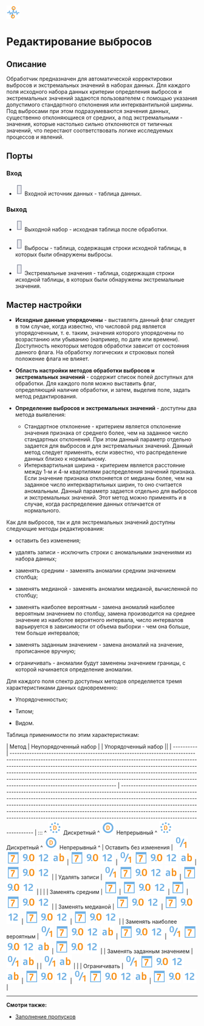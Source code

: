 ![ ](../../media/app/icons/component_18/component_default-34.svg)
# Редактирование выбросов

## Описание
Обработчик предназначен для автоматической корректировки выбросов и экстремальных значений в наборах данных. Для каждого поля исходного набора данных критерии определения выбросов и экстремальных значений задаются пользователем с помощью указания допустимого стандартного отклонения или интерквантильной ширины. Под выбросами при этом подразумеваются значения данных, существенно отклоняющиеся от средних, а под экстремальными - значения, которые настолько сильно отклоняются от типичных значений, что перестают соответствовать логике исследуемых процессов и явлений.

## Порты

### Вход

   * ![](../../media/app/icons/ports/output_table_inactive.svg) Входной источник данных - таблица данных.

### Выход

   * ![](../../media/app/icons/ports/output_table_inactive.svg) Выходной набор - исходная таблица после обработки.

   * ![](../../media/app/icons/ports/output_table_inactive.svg) Выбросы - таблица, содержащая строки исходной таблицы, в которых были обнаружены выбросы.
   * ![](../../media/app/icons/ports/output_table_inactive.svg) Экстремальные значения - таблица, содержащая строки исходной таблицы, в которых были обнаружены экстремальные значения.

## Мастер настройки

*  **Исходные данные упорядочены** - выставлять данный флаг следует в том случае, когда известно, что числовой ряд является упорядоченным, т. е. таким, значения которого упорядочены по возрастанию или убыванию (например, по дате или времени). Доступность некоторых методов обработки зависит от состояния данного флага. На обработку логических и строковых полей положение флага не влияет.


*  **Область настройки методов обработки выбросов и экстремальных значений** - содержит список полей доступных для обработки. Для каждого поля можно выставить флаг, определяющий наличие обработки, и затем, выделив поле, задать метод редактирования.


*  **Определение выбросов и экстремальных значений** - доступны два метода выявления:
    * Стандартное отклонение - критерием является отклонение значения признака от среднего более, чем на заданное число стандартных отклонений. При этом данный параметр отдельно задается для выбросов и для экстремальных значений. Данный метод следует применять, если известно, что распределение данных близко к нормальному.
    * Интерквартильная ширина - критерием является расстояние между 1-м и 4-м квартилями распределения значений признака. Если значение признака отклоняется от медианы более, чем на заданное число интерквартильных ширин, то оно считается аномальным. Данный параметр задается отдельно для выбросов и экстремальных значений. Этот метод можно применять и в случае, когда распределение данных отличается от нормального.

Как для выбросов, так и для экстремальных значений доступны следующие методы редактирования:

* оставить без изменения; 

* удалять записи - исключить строки с аномальными значениями из набора данных;

* заменять средним - заменять аномалии средним значением столбца; 

* заменять медианой - заменять аномалии медианой, вычисленной по столбцу;

* заменять наиболее вероятным - замена аномалий наиболее вероятным значением по столбцу, замена производится на среднее значение из наиболее вероятного интервала, число интервалов варьируется в зависимости от объема выборки - чем она больше, тем больше интервалов;  

* заменять заданным значением - замена аномалий на значение, прописанное вручную;

* ограничивать - аномалии будут заменены значением границы, с которой начинается определение аномалии.

Для каждого поля спектр доступных методов определяется тремя характеристиками данных одновременно:

*  Упорядоченностью;

*  Типом;

*  Видом.

Таблица применимости по этим характеристикам:

 | Метод                                                                                                                                                                                                                                                                                                                                                                                                                                                                                                                                                                                                                                                                                                                                                                                                                                                                                                                                                           | Неупорядоченный набор                                                                                                                                                                                                                                                                                                                                                                                                       | | Упорядоченный набор                                                                                                                                                                                                                                                                                                                                                                                                         ||
 | ----------                                                                                                                                                                                                                                                                                                                                                                                                                                                                                                                                                                                                                                                                                                                                                                                                                                                                                                                                                           | ------------------------------------------------------------------------------------------------------------------------------------------------------------------------------------------------------------------------------------------------------------------------------------------------------------------------------------------------------------------------------------------------------------------------------------------------- | ------------------------------------------------------------------------------------------------------------------------------------------------------------------------------------------------------------------------------------------------------------------------------------------------------------------------------------------------------------------------------------------------------------------------------------------------
 | :::                          ^ ![](../../media/app/icons/datatype_18/datatype_default-09.svg) Дискретный                                                                                                                                                                                                    ^ ![](../../media/app/icons/datatype_18/datatype_default-08.svg) Непрерывный                                                                                             ^ ![](../../media/app/icons/datatype_18/datatype_default-09.svg) Дискретный                                                                                                                                                                                                    ^ ![](../../media/app/icons/datatype_18/datatype_default-08.svg) Непрерывный                                                                                             ^
 | Оставить без изменения                                                                                                                                                                                                                                                                                                                                                                                                                                                                                                                                                                                                                                                                                                                                                                                                                                                                                                                           | ![](../../media/app/icons/datatype_18/datatype_default-04.svg) ![](../../media/app/icons/datatype_18/datatype_default-05.svg) ![](../../media/app/icons/datatype_18/datatype_default-03.svg) ![](../../media/app/icons/datatype_18/datatype_default-02.svg) ![](../../media/app/icons/datatype_18/datatype_default-01.svg)                                                                                                                                                 | ![](../../media/app/icons/datatype_18/datatype_default-05.svg) ![](../../media/app/icons/datatype_18/datatype_default-03.svg) ![](../../media/app/icons/datatype_18/datatype_default-02.svg)                                                                                                                                                                                                                                                                    | ![](../../media/app/icons/datatype_18/datatype_default-04.svg) ![](../../media/app/icons/datatype_18/datatype_default-05.svg) ![](../../media/app/icons/datatype_18/datatype_default-03.svg) ![](../../media/app/icons/datatype_18/datatype_default-02.svg) ![](../../media/app/icons/datatype_18/datatype_default-01.svg) | ![](../../media/app/icons/datatype_18/datatype_default-05.svg) ![](../../media/app/icons/datatype_18/datatype_default-03.svg) ![](../../media/app/icons/datatype_18/datatype_default-02.svg) | 
 | Удалять записи                                                                                                                                                                                                                                                                                                                                                                                                                                                                                                                                                                                                                                                                                                                                                                                                                                                                                                                                          | ![](../../media/app/icons/datatype_18/datatype_default-04.svg) ![](../../media/app/icons/datatype_18/datatype_default-05.svg) ![](../../media/app/icons/datatype_18/datatype_default-03.svg) ![](../../media/app/icons/datatype_18/datatype_default-02.svg) ![](../../media/app/icons/datatype_18/datatype_default-01.svg)                                                                                                                                                 | ![](../../media/app/icons/datatype_18/datatype_default-05.svg) ![](../../media/app/icons/datatype_18/datatype_default-03.svg) ![](../../media/app/icons/datatype_18/datatype_default-02.svg)                                                                                                                                                                                                                                                                    |                                                                                                                                                                                                                                                                                                   |                                                                                                                                                                               | 
 | Заменять средним                                                                                                                                                                                                                                                                                                                                                                                                                                                                                                                                                                                                                                                                                                                                                                                                                                                                                                                                      | ![](../../media/app/icons/datatype_18/datatype_default-05.svg)                                                                                                                                                                                                                                                                                                                                                                                         | ![](../../media/app/icons/datatype_18/datatype_default-05.svg) ![](../../media/app/icons/datatype_18/datatype_default-03.svg) ![](../../media/app/icons/datatype_18/datatype_default-02.svg)                                                                                                                                                                                                                                                                    | ![](../../media/app/icons/datatype_18/datatype_default-05.svg)                                                                                                                                                                                                                                         | ![](../../media/app/icons/datatype_18/datatype_default-05.svg) ![](../../media/app/icons/datatype_18/datatype_default-03.svg) ![](../../media/app/icons/datatype_18/datatype_default-02.svg) | 
 | Заменять медианой                                                                                                                                                                                                                                                                                                                                                                                                                                                                                                                                                                                                                                                                                                                                                                                                                                                                                                                                    | ![](../../media/app/icons/datatype_18/datatype_default-05.svg) ![](../../media/app/icons/datatype_18/datatype_default-03.svg) ![](../../media/app/icons/datatype_18/datatype_default-02.svg)                                                                                                                                                                                                                                                                     | ![](../../media/app/icons/datatype_18/datatype_default-05.svg) ![](../../media/app/icons/datatype_18/datatype_default-03.svg) ![](../../media/app/icons/datatype_18/datatype_default-02.svg)                                                                                                                                                                                                                                                                    | ![](../../media/app/icons/datatype_18/datatype_default-05.svg) ![](../../media/app/icons/datatype_18/datatype_default-03.svg) ![](../../media/app/icons/datatype_18/datatype_default-02.svg)                                                                                                                     | ![](../../media/app/icons/datatype_18/datatype_default-05.svg) ![](../../media/app/icons/datatype_18/datatype_default-03.svg) ![](../../media/app/icons/datatype_18/datatype_default-02.svg) | 
 | Заменять наиболее вероятным                                                                                                                                                                                                                                                                                                                                                                                                                                                                                                                                                                                                                                                                                                                                                                                                                                                                                                                 | ![](../../media/app/icons/datatype_18/datatype_default-04.svg) ![](../../media/app/icons/datatype_18/datatype_default-05.svg) ![](../../media/app/icons/datatype_18/datatype_default-03.svg) ![](../../media/app/icons/datatype_18/datatype_default-02.svg) ![](../../media/app/icons/datatype_18/datatype_default-01.svg)                                                                                                                                                 | ![](../../media/app/icons/datatype_18/datatype_default-05.svg) ![](../../media/app/icons/datatype_18/datatype_default-03.svg) ![](../../media/app/icons/datatype_18/datatype_default-02.svg)                                                                                                                                                                                                                                                                    | ![](../../media/app/icons/datatype_18/datatype_default-04.svg) ![](../../media/app/icons/datatype_18/datatype_default-05.svg) ![](../../media/app/icons/datatype_18/datatype_default-03.svg) ![](../../media/app/icons/datatype_18/datatype_default-02.svg) ![](../../media/app/icons/datatype_18/datatype_default-01.svg) | ![](../../media/app/icons/datatype_18/datatype_default-05.svg) ![](../../media/app/icons/datatype_18/datatype_default-03.svg) ![](../../media/app/icons/datatype_18/datatype_default-02.svg) | 
 | Заменять заданным значением                                                                                                                                                                                                                                                                                                                                                                                                                                                                                                                                                                                                                                                                                                                                                                                                                                                                                                                 | ![](../../media/app/icons/datatype_18/datatype_default-04.svg) ![](../../media/app/icons/datatype_18/datatype_default-01.svg)                                                                                                                                                                                                                                                                                                                               |                                                                                                                                                                                                                                                                                                                                                                                                                                                  | ![](../../media/app/icons/datatype_18/datatype_default-04.svg) ![](../../media/app/icons/datatype_18/datatype_default-01.svg)                                                                                                                                                                               |                                                                                                                                                                               | 
 | Ограничивать                                                                                                                                                                                                                                                                                                                                                                                                                                                                                                                                                                                                                                                                                                                                                                                                                                                                                                                                             | ![](../../media/app/icons/datatype_18/datatype_default-04.svg) ![](../../media/app/icons/datatype_18/datatype_default-05.svg) ![](../../media/app/icons/datatype_18/datatype_default-03.svg) ![](../../media/app/icons/datatype_18/datatype_default-02.svg) ![](../../media/app/icons/datatype_18/datatype_default-01.svg)                                                                                                                                                 | ![](../../media/app/icons/datatype_18/datatype_default-05.svg) ![](../../media/app/icons/datatype_18/datatype_default-03.svg) ![](../../media/app/icons/datatype_18/datatype_default-02.svg)                                                                                                                                                                                                                                                                    | ![](../../media/app/icons/datatype_18/datatype_default-04.svg) ![](../../media/app/icons/datatype_18/datatype_default-05.svg) ![](../../media/app/icons/datatype_18/datatype_default-03.svg) ![](../../media/app/icons/datatype_18/datatype_default-02.svg) ![](../../media/app/icons/datatype_18/datatype_default-01.svg) | ![](../../media/app/icons/datatype_18/datatype_default-05.svg) ![](../../media/app/icons/datatype_18/datatype_default-03.svg) ![](../../media/app/icons/datatype_18/datatype_default-02.svg) | 

----

**Смотри также:** 

*  [Заполнение пропусков](../../app/processors/preprocessing/filling_omissions.md)




